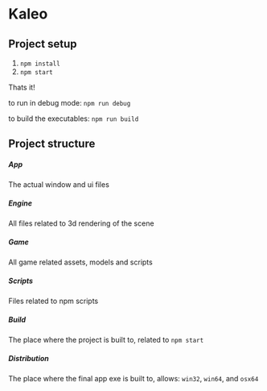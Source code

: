 # Kaleo

## Project setup

1. `npm install`
2. `npm start`

Thats it!

to run in debug mode: `npm run debug`

to build the executables: `npm run build`

## Project structure

##### App
The actual window and ui files

##### Engine
All files related to 3d rendering of the scene

##### Game
All game related assets, models and scripts

##### Scripts
Files related to npm scripts

##### Build
The place where the project is built to, related to `npm start`

##### Distribution
The place where the final app exe is built to, allows: `win32`, `win64`, and `osx64`
